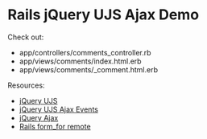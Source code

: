 # Rails jQuery UJS Ajax Demo

Check out:
- app/controllers/comments_controller.rb
- app/views/comments/index.html.erb
- app/views/comments/_comment.html.erb

Resources:
- [jQuery UJS](https://github.com/rails/jquery-ujs)
- [jQuery UJS Ajax Events](https://github.com/rails/jquery-ujs/wiki/ajax)
- [jQuery Ajax](http://api.jquery.com/category/ajax/)
- [Rails form_for remote](http://api.rubyonrails.org/classes/ActionView/Helpers/FormHelper.html#method-i-form_for)